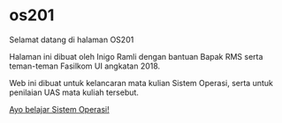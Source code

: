 # os201
Selamat datang di halaman OS201

Halaman ini dibuat oleh Inigo Ramli dengan bantuan Bapak RMS serta teman-teman Fasilkom UI angkatan 2018.

Web ini dibuat untuk kelancaran mata kulian Sistem Operasi, serta untuk penilaian UAS mata kuliah tersebut.

[Ayo belajar Sistem Operasi!](/URLs)
